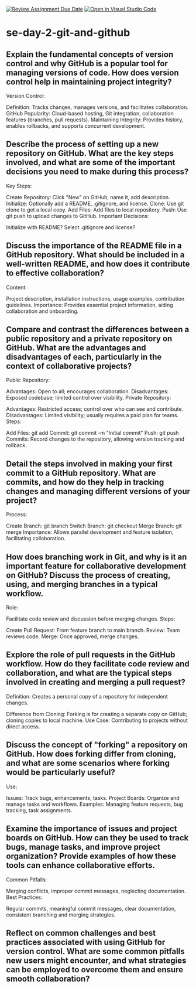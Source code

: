 [![Review Assignment Due Date](https://classroom.github.com/assets/deadline-readme-button-22041afd0340ce965d47ae6ef1cefeee28c7c493a6346c4f15d667ab976d596c.svg)](https://classroom.github.com/a/8wgCKhpZ)
[![Open in Visual Studio Code](https://classroom.github.com/assets/open-in-vscode-2e0aaae1b6195c2367325f4f02e2d04e9abb55f0b24a779b69b11b9e10269abc.svg)](https://classroom.github.com/online_ide?assignment_repo_id=15584180&assignment_repo_type=AssignmentRepo)
# se-day-2-git-and-github
## Explain the fundamental concepts of version control and why GitHub is a popular tool for managing versions of code. How does version control help in maintaining project integrity?
Version Control:

Definition: Tracks changes, manages versions, and facilitates collaboration.
GitHub Popularity: Cloud-based hosting, Git integration, collaboration features (branches, pull requests).
Maintaining Integrity: Provides history, enables rollbacks, and supports concurrent development.

## Describe the process of setting up a new repository on GitHub. What are the key steps involved, and what are some of the important decisions you need to make during this process?
Key Steps:

Create Repository: Click "New" on GitHub, name it, add description.
Initialize: Optionally add a README, .gitignore, and license.
Clone: Use git clone <repo-url> to get a local copy.
Add Files: Add files to local repository.
Push: Use git push to upload changes to GitHub.
Important Decisions:

Initialize with README?
Select .gitignore and license?

## Discuss the importance of the README file in a GitHub repository. What should be included in a well-written README, and how does it contribute to effective collaboration?
Content:

Project description, installation instructions, usage examples, contribution guidelines.
Importance: Provides essential project information, aiding collaboration and onboarding.

## Compare and contrast the differences between a public repository and a private repository on GitHub. What are the advantages and disadvantages of each, particularly in the context of collaborative projects?
Public Repository:

Advantages: Open to all; encourages collaboration.
Disadvantages: Exposed codebase; limited control over visibility.
Private Repository:

Advantages: Restricted access; control over who can see and contribute.
Disadvantages: Limited visibility; usually requires a paid plan for teams.
Steps:

Add Files: git add <file-name>
Commit: git commit -m "Initial commit"
Push: git push
Commits: Record changes to the repository, allowing version tracking and rollback.
## Detail the steps involved in making your first commit to a GitHub repository. What are commits, and how do they help in tracking changes and managing different versions of your project?
Process:

Create Branch: git branch <branch-name>
Switch Branch: git checkout <branch-name>
Merge Branch: git merge <branch-name>
Importance: Allows parallel development and feature isolation, facilitating collaboration.

## How does branching work in Git, and why is it an important feature for collaborative development on GitHub? Discuss the process of creating, using, and merging branches in a typical workflow.
Role:

Facilitate code review and discussion before merging changes.
Steps:

Create Pull Request: From feature branch to main branch.
Review: Team reviews code.
Merge: Once approved, merge changes.

## Explore the role of pull requests in the GitHub workflow. How do they facilitate code review and collaboration, and what are the typical steps involved in creating and merging a pull request?
Definition: Creates a personal copy of a repository for independent changes.

Difference from Cloning: Forking is for creating a separate copy on GitHub; cloning copies to local machine.
Use Case: Contributing to projects without direct access.

## Discuss the concept of "forking" a repository on GitHub. How does forking differ from cloning, and what are some scenarios where forking would be particularly useful?
Use:

Issues: Track bugs, enhancements, tasks.
Project Boards: Organize and manage tasks and workflows.
Examples: Managing feature requests, bug tracking, task assignments.

## Examine the importance of issues and project boards on GitHub. How can they be used to track bugs, manage tasks, and improve project organization? Provide examples of how these tools can enhance collaborative efforts.
Common Pitfalls:

Merging conflicts, improper commit messages, neglecting documentation.
Best Practices:

Regular commits, meaningful commit messages, clear documentation, consistent branching and merging strategies.





## Reflect on common challenges and best practices associated with using GitHub for version control. What are some common pitfalls new users might encounter, and what strategies can be employed to overcome them and ensure smooth collaboration?
